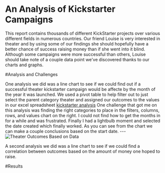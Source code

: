 # An Analysis of Kickstarter Campaigns

This report contains thousands of different KickStarter projects over various different fields in numerous countries.  Our friend Louise is very interested in theater and by using some of our findings she should hopefully have a better chance of success raising money than if she went into it blind.  Although some campaigns were more successful than others, Louise should take note of a couple data point we've discovered thanks to our charts and graphs.

#Analysis and Challenges

One analysis we did was a line chart to see if we could find out if a successful theater kickstarter campaign would be affecte by the month of the year it was launched. We used a pivot table to help filter out to just select the parent category theater and assigned our outcomes to the values in our excel spreadsheet [kickstarter analysis](https://github.com/DrewSears11/repo-kickstarter-analysis/blob/main/Kickstarter%20Analysis.zip) One challenge that got me on this analysis was finding the right categories to place in the filters, columns, rows, and values chart on the right.  I could not find how to get the months in for a while and was frustrated.  Finally I had a lightbulb moment and selected the date created which finally worked.  As you can see from the chart we can make a couple conclusions based on the start date.  ---
![Theater Outcomes Based on Data](https://github.com/DrewSears11/repo-kickstarter-analysis/blob/main/Theater_Outcomes_Vs.Launch.png)

A second analysis we did was a line chart to see if we could find a correlation between outcomes based on the amount of money one hoped to raise.  


#Results
